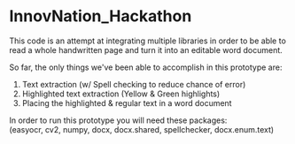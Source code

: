 # InnovNation_Hackathon

This code is an attempt at integrating multiple libraries in order to be able to read a whole handwritten page and turn it into an editable word document.

So far, the only things we've been able to accomplish in this prototype are:
1. Text extraction (w/ Spell checking to reduce chance of error)
2. Highlighted text extraction (Yellow & Green highlights)
3. Placing the highlighted & regular text in a word document

In order to run this prototype you will need these packages:<br/>
(easyocr, cv2, numpy, docx, docx.shared, spellchecker, docx.enum.text)
